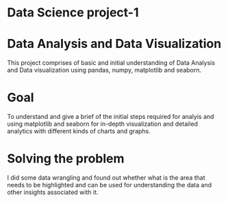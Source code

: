 # Data Science project-1
# Data Analysis and Data Visualization
This project comprises of basic and initial understanding of Data Analysis and Data visualization using pandas, numpy, matplotlib and seaborn.

# Goal
To understand and give a brief of the initial steps required for analyis and using matplotlib and seaborn for in-depth visualization and detailed analytics with different kinds of charts and graphs.

# Solving the problem
I did some data wrangling and found out whether what is the area that needs to be highlighted and can be used for understanding the data and other insights associated with it.
